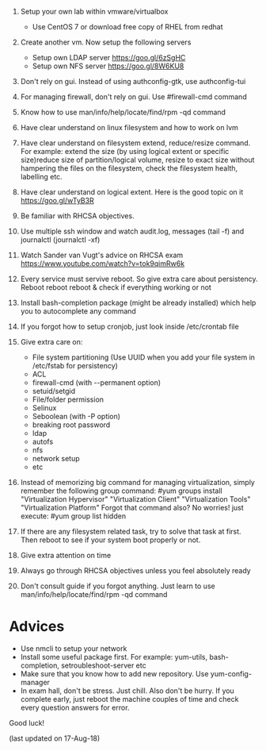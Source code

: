 1.  Setup your own lab within vmware/virtualbox
      - Use CentOS 7 or download free copy of RHEL from redhat

2.  Create another vm. Now setup the following servers
      - Setup own LDAP server https://goo.gl/6zSgHC
      - Setup own NFS server https://goo.gl/8W6KU8
3.  Don't rely on gui. Instead of using authconfig-gtk, use authconfig-tui
4.  For managing firewall, don't rely on gui. Use #firewall-cmd command
5.  Know how to use man/info/help/locate/find/rpm -qd command
6.  Have clear understand on linux filesystem and how to work on lvm
7.  Have clear understand on filesystem extend, reduce/resize command. For example: extend the size (by using logical extent or specific     size)reduce size of partition/logical volume, resize to exact size without hampering the files on the filesystem, check the             filesystem health, labelling etc. 
8.  Have clear understand on logical extent. Here is the good topic on it https://goo.gl/wTyB3R
9.  Be familiar with RHCSA objectives.
10. Use multiple ssh window and watch audit.log, messages (tail -f) and journalctl (journalctl -xf)
11. Watch Sander van Vugt's advice on RHCSA exam https://www.youtube.com/watch?v=tok9qimRw6k
12. Every service must servive reboot. So give extra care about persistency. Reboot reboot reboot & check if everything working or not
13. Install bash-completion package (might be already installed) which help you to autocomplete any command
14. If you forgot how to setup cronjob, just look inside /etc/crontab file
15. Give extra care on:
      - File system partitioning (Use UUID when you add your file system in /etc/fstab for persistency)
      - ACL
      - firewall-cmd (with --permanent option)
      - setuid/setgid
      - File/folder permission
      - Selinux
      - Seboolean (with -P option)
      - breaking root password
      - ldap
      - autofs
      - nfs
      - network setup
      - etc

 16. Instead of memorizing big command for managing virtualization, simply remember the following group command:
     #yum groups install "Virtualization Hypervisor" "Virtualization Client" "Virtualization Tools"  "Virtualization Platform"
     Forgot that command also? No worries! just execute: #yum group list hidden
 17. If there are any filesystem related task, try to solve that task at first. Then reboot to see if your system boot properly or not.
 18. Give extra attention on time
 19. Always go through RHCSA objectives unless you feel absolutely ready
 20. Don't consult guide if you forgot anything. Just learn to use man/info/help/locate/find/rpm -qd command

# Advices
  - Use nmcli to setup your network
  - Install some useful package first. For example: yum-utils, bash-completion, setroubleshoot-server etc
  - Make sure that you know how to add new repository. Use yum-config-manager
  - In exam hall, don't be stress. Just chill. Also don't be hurry. If you complete early, just reboot the machine couples of time and check every question answers for error.
  
  
  Good luck!
  
  (last updated on 17-Aug-18)

